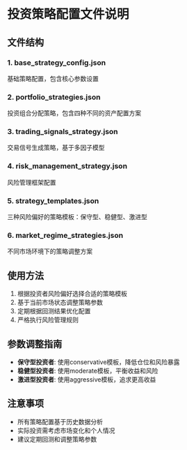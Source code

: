 # 投资策略配置文件说明

## 文件结构

### 1. base_strategy_config.json
基础策略配置，包含核心参数设置

### 2. portfolio_strategies.json  
投资组合分配策略，包含四种不同的资产配置方案

### 3. trading_signals_strategy.json
交易信号生成策略，基于多因子模型

### 4. risk_management_strategy.json
风险管理框架配置

### 5. strategy_templates.json
三种风险偏好的策略模板：保守型、稳健型、激进型

### 6. market_regime_strategies.json
不同市场环境下的策略调整方案

## 使用方法

1. 根据投资者风险偏好选择合适的策略模板
2. 基于当前市场状态调整策略参数
3. 定期根据回测结果优化配置
4. 严格执行风险管理规则

## 参数调整指南

- **保守型投资者**: 使用conservative模板，降低仓位和风险暴露
- **稳健型投资者**: 使用moderate模板，平衡收益和风险
- **激进型投资者**: 使用aggressive模板，追求更高收益

## 注意事项

- 所有策略配置基于历史数据分析
- 实际投资需考虑市场变化和个人情况
- 建议定期回测和调整策略参数
